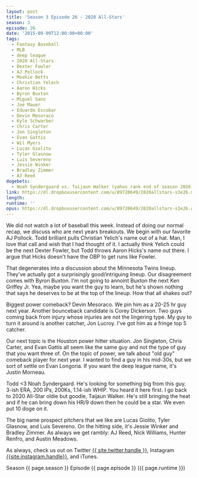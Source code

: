 ```yaml
---
layout: post
title: 'Season 3 Episode 26 - 2020 All-Stars'
season: 3
episode: 26
date: '2015-09-09T12:00:00+00:00'
tags:
  - Fantasy Baseball
  - MLB
  - deep league
  - 2020 All-Stars
  - Dexter Fowler
  - AJ Pollock
  - Mookie Betts
  - Christian Yelech
  - Aaron Hicks
  - Byron Buxton
  - Miguel Sano
  - Joe Mauer
  - Eduardo Escobar
  - Devin Mesoraco
  - Kyle Schwarber
  - Chris Carter
  - Jon Singleton
  - Evan Gattis
  - Wil Myers
  - Lucas Giolito
  - Tyler Glasnow
  - Luis Severeno
  - Jessie Winker
  - Bradley Zimmer
  - AJ Reed
dogebets:
  - Noah Syndergaard vs. Taijaun Walker (yahoo rank end of season 2016)
link: https://dl.dropboxusercontent.com/u/89720649/2020allstars-s3e26.mp3
length: 
runtime: ''
opus: https://dl.dropboxusercontent.com/u/89720649/2020allstars-s3e26.opus
---
```

We did not watch a lot of baseball this week.  Instead of doing our normal recap, we discuss who are next years breakouts.  We begin with our favorite AJ Pollock.  Todd brilliant pulls Christian Yelich's name out of a hat.  Man, I love that call and wish that I had thought of it.  I actually think Yelich could be the next Dexter Fowler, but Todd throws Aaron Hicks's name out there.  I argue that Hicks doesn't have the OBP to get runs like Fowler.  

That degenerates into a discussion about the Minnesota Twins lineup.  They've actually got a surprisingly good/intriguing lineup. Our disagreement comes with Byron Buxton.  I'm not going to annoint Buxton the next Ken Griffey Jr.  Yea, maybe you want the guy to learn, but he's shown nothing that says he deserves to be at the top of the lineup.  How that all shakes out?  

Biggest power comeback?  Devin Mesoraco.  We pin him as a 20-25 hr guy next year.  Another bounceback candidate is Corey Dickerson.  Two guys coming back from injury whose injuries are not the lingering type.  My guy to turn it around is another catcher, Jon Lucroy.  I've got him as a fringe top 5 catcher.  

Our next topic is the Houston power hitter situation.  Jon Singleton, Chris Carter, and Evan Gattis all seem like the same guy and not the type of guy that you want three of.  On the topic of power, we talk about "old guy" comeback player for next year.  I wanted to find a guy in his mid-30s, but we sort of settle on Evan Longoria.  If you want the deep league name, it's Justin Morneau.

Todd <3 Noah Syndergaard.  He's looking for something big from this guy.  3-ish ERA, 200 IPs, 200Ks, 1.14-ish WHIP.  You heard it here first.  I go back to 2020 All-Star oldie but goodie, Taijaun Walker.  He's still bringing the heat and if he can bring down his HR/9 down then he could be a star.  We even put 10 doge on it.  

The big name prospect pitchers that we like are Lucas Giolito, Tyler Glasnow, and Luis Severeno.  On the hitting side, it's Jessie Winker and Bradley Zimmer.  As always we get rambly: AJ Reed, Nick Williams, Hunter Renfro, and Austin Meadows.  

As always, check us out on Twitter [{{ site.twitter.handle }}]({{site.twitter.url}}), Instagram [{{site.instagram.handle}}]({{site.instagram.url}}), and iTunes.  

Season {{ page.season }} Episode {{ page.episode }} ({{ page.runtime }})  
